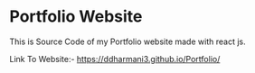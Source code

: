 # Portfolio Website
This is Source Code of my Portfolio website made with react js.

Link To Website:- https://ddharmani3.github.io/Portfolio/
